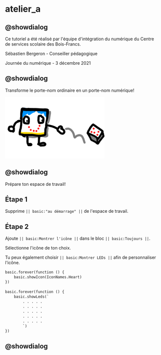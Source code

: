 # atelier_a

## @showdialog
Ce tutoriel a été réalisé par l'équipe d'intégration du numérique du Centre de services scolaire des Bois-Francs.

Sébastien Bergeron - Conseiller pédagogique

Journée du numérique - 3 décembre 2021

## @showdialog
Transforme le porte-nom ordinaire en un porte-nom numérique!

![CSSBF](https://github.com/sbergeroncp/tuto/blob/master/dice.png?raw=true)

## @showdialog

Prépare ton espace de travail!

## Étape 1

Supprime ``|| basic:"au démarrage" ||`` de l'espace de travail.

## Étape 2

Ajoute ``|| basic:Montrer l'icône ||`` dans le bloc ``|| basic:Toujours ||``.

Sélectionne l'icône de ton choix. 

Tu peux également choisir ``|| basic:Montrer LEDs ||`` afin de personnaliser l'icône.

```blocks
basic.forever(function () {
    basic.showIcon(IconNames.Heart)
})

basic.forever(function () {
    basic.showLeds(`
        . . . . .
        . . . . .
        . . . . .
        . . . . .
        . . . . .
        `)
})
```

## @showdialog
